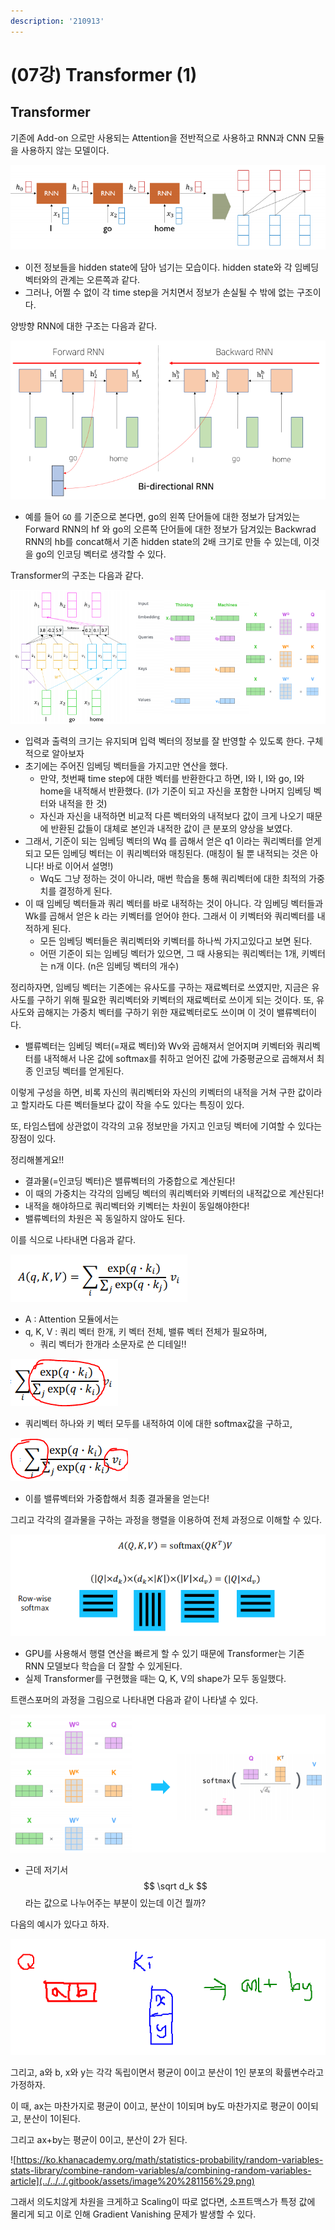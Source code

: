 ```yaml
---
description: '210913'
---
```


# \(07강\) Transformer \(1\)

## Transformer

기존에 Add-on 으로만 사용되는 Attention을 전반적으로 사용하고 RNN과 CNN 모듈을 사용하지 않는 모델이다.

![](../../../.gitbook/assets/image%20%281140%29.png)

* 이전 정보들을 hidden state에 담아 넘기는 모습이다. hidden state와 각 임베딩 벡터와의 관계는 오른쪽과 같다.
* 그러나, 어쩔 수 없이 각 time step을 거치면서 정보가 손실될 수 밖에 없는 구조이다.

양방향 RNN에 대한 구조는 다음과 같다.

![](../../../.gitbook/assets/image%20%281157%29.png)

* 예를 들어 `GO` 를 기준으로 본다면, go의 왼쪽 단어들에 대한 정보가 담겨있는 Forward RNN의 hf 와 go의 오른쪽 단어들에 대한 정보가 담겨있는 Backwrad RNN의 hb를 concat해서 기존 hidden state의 2배 크기로 만들 수 있는데, 이것을 go의 인코딩 벡터로 생각할 수 있다.

Transformer의 구조는 다음과 같다.

![](../../../.gitbook/assets/image%20%281136%29.png)

* 입력과 출력의 크기는 유지되며 입력 벡터의 정보를 잘 반영할 수 있도록 한다. 구체적으로 알아보자
* 초기에는 주어진 임베딩 벡터들을 가지고만 연산을 했다.
  * 만약, 첫번째 time step에 대한 벡터를 반환한다고 하면, I와 I, I와 go, I와 home을 내적해서 반환했다. \(I가 기준이 되고 자신을 포함한 나머지 임베딩 벡터와 내적을 한 것\)
  * 자신과 자신을 내적하면 비교적 다른 벡터와의 내적보다 값이 크게 나오기 때문에 반환된 값들이 대체로 본인과 내적한 값이 큰 분포의 양상을 보였다.
* 그래서, 기준이 되는 임베딩 벡터의 Wq 를 곱해서 얻은 q1 이라는 쿼리벡터를 얻게되고 모든 임베딩 벡터는 이 쿼리벡터와 매칭된다. \(매칭이 될 뿐 내적되는 것은 아니다! 바로 이어서 설명!\)
  * Wq도 그냥 정하는 것이 아니라, 매번 학습을 통해 쿼리벡터에 대한 최적의 가중치를 결정하게 된다.
* 이 때 임베딩 벡터들과 쿼리 벡터를 바로 내적하는 것이 아니다. 각 임베딩 벡터들과 Wk를 곱해서 얻은 k 라는 키벡터를 얻어야 한다. 그래서 이 키벡터와 쿼리벡터를 내적하게 된다.
  * 모든 임베딩 벡터들은 쿼리벡터와 키벡터를 하나씩 가지고있다고 보면 된다.
  * 어떤 기준이 되는 임베딩 벡터가 있으면, 그 때 사용되는 쿼리벡터는 1개, 키벡터는 n개 이다. \(n은 임베딩 벡터의 개수\)

정리하자면, 임베딩 벡터는 기존에는 유사도를 구하는 재료벡터로 쓰였지만, 지금은 유사도를 구하기 위해 필요한 쿼리벡터와 키벡터의 재료벡터로 쓰이게 되는 것이다. 또, 유사도와 곱해지는 가중치 벡터를 구하기 위한 재료벡터로도 쓰이며 이 것이 밸류벡터이다.

* 밸류벡터는 임베딩 벡터\(=재료 벡터\)와 Wv와 곱해져서 얻어지며 키벡터와 쿼리벡터를 내적해서 나온 값에 softmax를 취하고 얻어진 값에 가중평균으로 곱해져서 최종 인코딩 벡터를 얻게된다.

이렇게 구성을 하면, 비록 자신의 쿼리벡터와 자신의 키벡터의 내적을 거쳐 구한 값이라고 할지라도 다른 벡터들보다 값이 작을 수도 있다는 특징이 있다.

또, 타임스텝에 상관없이 각각의 고유 정보만을 가지고 인코딩 벡터에 기여할 수 있다는 장점이 있다.



정리해볼게요!!

* 결과물\(=인코딩 벡터\)은 밸류벡터의 가중합으로 계산된다!
* 이 때의 가중치는 각각의 임베딩 벡터의 쿼리벡터와 키벡터의 내적값으로 계산된다!
* 내적을 해야하므로 쿼리벡터와 키벡터는 차원이 동일해야한다!
* 밸류벡터의 차원은 꼭 동일하지 않아도 된다.

이를 식으로 나타내면 다음과 같다.

![](../../../.gitbook/assets/image%20%281159%29.png)

* A : Attention 모듈에서는
* q, K, V : 쿼리 벡터 한개, 키 벡터 전체, 밸류 벡터 전체가 필요하며,
  * 쿼리 벡터가 한개라 소문자로 쓴 디테일!!

![](../../../.gitbook/assets/image%20%281153%29.png)

* 쿼리벡터 하나와 키 벡터 모두를 내적하여 이에 대한 softmax값을 구하고,

![](../../../.gitbook/assets/image%20%281144%29.png)

* 이를 밸류벡터와 가중합해서 최종 결과물을 얻는다!

그리고 각각의 결과물을 구하는 과정을 행렬을 이용하여 전체 과정으로 이해할 수 있다.

![](../../../.gitbook/assets/image%20%281131%29.png)

* GPU를 사용해서 행렬 연산을 빠르게 할 수 있기 때문에 Transformer는 기존 RNN 모델보다 학습을 더 잘할 수 있게된다.
* 실제 Transformer를 구현했을 때는 Q, K, V의 shape가 모두 동일했다.



트랜스포머의 과정을 그림으로 나타내면 다음과 같이 나타낼 수 있다.

![](../../../.gitbook/assets/image%20%281145%29.png)

* 근데 저기서 $$ \sqrt d_k $$라는 값으로 나누어주는 부분이 있는데 이건 뭘까?



다음의 예시가 있다고 하자.

![](../../../.gitbook/assets/image%20%281135%29.png)

그리고, a와 b, x와 y는 각각 독립이면서 평균이 0이고 분산이 1인 분포의 확률변수라고 가정하자.

이 때, ax는 마찬가지로 평균이 0이고, 분산이 1이되며 by도 마찬가지로 평균이 0이되고, 분산이 1이된다.

그리고 ax+by는 평균이 0이고, 분산이 2가 된다.

![https://ko.khanacademy.org/math/statistics-probability/random-variables-stats-library/combine-random-variables/a/combining-random-variables-article](../../../.gitbook/assets/image%20%281156%29.png)





그래서 의도치않게 차원을 크게하고 Scaling이 따로 없다면, 소프트맥스가 특정 값에 몰리게 되고 이로 인해 Gradient Vanishing 문제가 발생할 수 있다.













